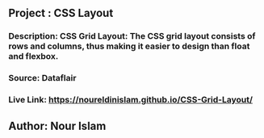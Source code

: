 ## Project : CSS Layout

### Description: CSS Grid Layout: The CSS grid layout consists of rows and columns, thus making it easier to design than float and flexbox.

### Source: Dataflair

### Live Link: https://noureldinislam.github.io/CSS-Grid-Layout/


## Author: Nour Islam
